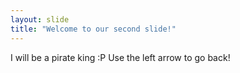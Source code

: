 ```yaml
---
layout: slide
title: "Welcome to our second slide!"
---
```

I will be a pirate king :P
Use the left arrow to go back!
